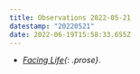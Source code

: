 ```yaml
---
title: Observations 2022-05-21
datestamp: "20220521"
date: 2022-06-19T15:58:33.655Z
---
```

- *[Facing Life](https://www.facing.life/){: .prose}*.
